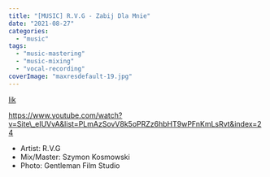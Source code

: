 ```yaml
---
title: "[MUSIC] R.V.G - Zabij Dla Mnie"
date: "2021-08-27"
categories:
  - "music"
tags:
  - "music-mastering"
  - "music-mixing"
  - "vocal-recording"
coverImage: "maxresdefault-19.jpg"
---
```


[lik](https://www.youtube.com/@rvgtomarka)


https://www.youtube.com/watch?v=Site\_eIUVvA&list=PLmAzSovV8k5oPRZz6hbHT9wPFnKmLsRvt&index=24

- Artist: R.V.G
- Mix/Master: Szymon Kosmowski
- Photo: Gentleman Film Studio
